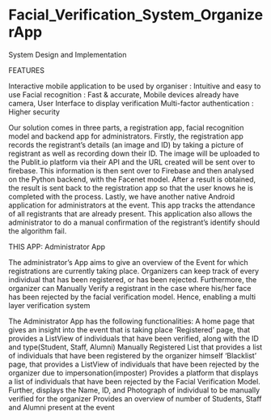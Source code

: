 # Facial_Verification_System_OrganizerApp

System Design and Implementation

FEATURES

Interactive mobile application to be used by organiser : Intuitive and easy to use
Facial recognition : Fast & accurate, Mobile devices already have camera, User Interface to display verification
Multi-factor authentication : Higher security

Our solution comes in three parts, a registration app, facial recognition model and backend app for administrators. Firstly, the registration app records the registrant’s details (an image and ID) by taking a picture of registrant as well as recording down their ID. The image will be uploaded to the Publit.io platform via their API and the URL created will be sent over to firebase.
This information is then sent over to Firebase and then analysed on the Python backend, with the Facenet model. After a result is obtained, the result is sent back to the registration app so that the user knows he is completed with the process. Lastly, we have another native Android application for administrators at the event. This app tracks the attendance of all registrants that are already present. This application also allows the administrator to do a manual confirmation of the registrant’s identify should the algorithm fail.

THIS APP: Administrator App

The administrator’s App aims to give an overview of the Event for which registrations are currently taking place. Organizers can keep track of every individual that has been registered, or has been rejected. Furthermore, the organizer can Manually Verify a registrant in the case where his/her face has been rejected by the facial verification model. Hence, enabling a multi layer verification system

The Administrator App has the following functionalities:
A home page that gives an insight into the event that is taking place
‘Registered’ page, that provides a ListView of individuals that have been verified, along with the ID and type(Student, Staff, Alumni)
Manually Registered List that provides a list of individuals that have been registered by the organizer himself
‘Blacklist’ page, that provides a ListView of individuals that have been rejected by the organizer due to impersonation(imposter)
Provides a platform that displays a list of individuals that have been rejected by the Facial Verification Model. Further, displays the Name, ID, and Photograph of individual to be manually verified for the organizer
Provides an overview of number of Students, Staff and Alumni present at the event

